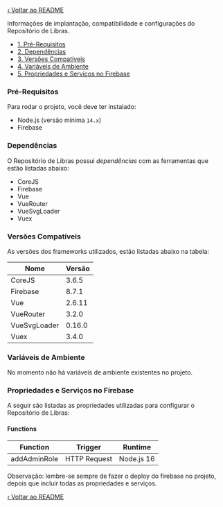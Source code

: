 [‹ Voltar ao README](../../README.md)

Informações de implantação, compatibilidade e configurações do Repositório de Libras.

 - [1. Pré-Requisitos](#pré-requisitos)
 - [2. Dependências](#dependências)
 - [3. Versões Compatíveis](#versões-compatíveis)
 - [4. Variáveis de Ambiente](#variáveis-de-ambiente)
 - [5. Propriedades e Serviços no Firebase](#propriedades-e-serviços-no-firebase)


### Pré-Requisitos
Para rodar o projeto, você deve ter instalado:
 - Node.js (versão mínima `14.x`)
 - Firebase


### Dependências
 O Repositório de Libras possui *dependências* com as ferramentas que estão listadas abaixo:
 
  - CoreJS
  - Firebase
  - Vue
  - VueRouter
  - VueSvgLoader
  - Vuex
 

 ### Versões Compatíveis

As versões dos frameworks utilizados, estão listadas abaixo na tabela:

| Nome | Versão |
| --- | --- |
| CoreJS | 3.6.5 |
| Firebase | 8.7.1 |
| Vue | 2.6.11 |
| VueRouter| 3.2.0 |
| VueSvgLoader | 0.16.0 |
| Vuex | 3.4.0 |

### Variáveis de Ambiente
No momento não há variáveis de ambiente existentes no projeto.

### Propriedades e Serviços no Firebase
A seguir são listadas as propriedades utilizadas para configurar o Repositório de Libras:

#### Functions

| Function     | Trigger      | Runtime    |
|--------------|--------------|------------|
| addAdminRole | HTTP Request | Node.js 16 |

Observação: lembre-se sempre de fazer o deploy do firebase no projeto, depois que incluir todas as propriedades e serviços.

[‹ Voltar ao README](../../README.md)